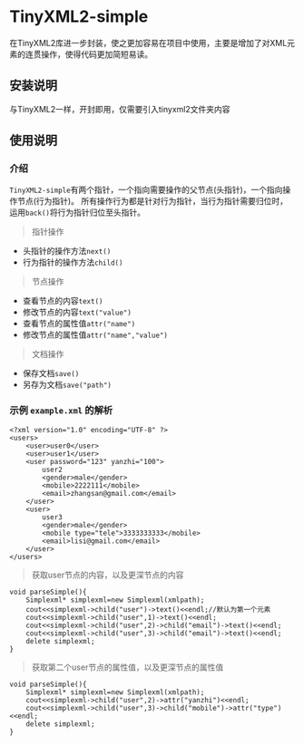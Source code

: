# TinyXML2-simple
在TinyXML2库进一步封装，使之更加容易在项目中使用，主要是增加了对XML元素的连贯操作，使得代码更加简短易读。
## 安装说明
与TinyXML2一样，开封即用，仅需要引入tinyxml2文件夹内容
## 使用说明
### 介绍
`TinyXML2-simple`有两个指针，一个指向需要操作的父节点(头指针)，一个指向操作节点(行为指针)。
所有操作行为都是针对行为指针，当行为指针需要归位时，运用`back()`将行为指针归位至头指针。
> 指针操作
+ 头指针的操作方法`next()`
+ 行为指针的操作方法`child()`
> 节点操作
+ 查看节点的内容`text()`
+ 修改节点的内容`text("value")`
+ 查看节点的属性值`attr("name")`
+ 修改节点的属性值`attr("name","value")`
> 文档操作
+ 保存文档`save()`
+ 另存为文档`save("path")`

### 示例 `example.xml` 的解析
```
<?xml version="1.0" encoding="UTF-8" ?>
<users>
    <user>user0</user>
    <user>user1</user>
    <user password="123" yanzhi="100">
        user2
        <gender>male</gender>
        <mobile>2222111</mobile>
        <email>zhangsan@gmail.com</email>
    </user>
    <user>
        user3
        <gender>male</gender>
        <mobile type="tele">3333333333</mobile>
        <email>lisi@gmail.com</email>
    </user>
</users>
```
> 获取user节点的内容，以及更深节点的内容
```
void parseSimple(){
    Simplexml* simplexml=new Simplexml(xmlpath);
    cout<<simplexml->child("user")->text()<<endl;//默认为第一个元素
    cout<<simplexml->child("user",1)->text()<<endl;
    cout<<simplexml->child("user",2)->child("email")->text()<<endl;
    cout<<simplexml->child("user",3)->child("email")->text()<<endl;
    delete simplexml;
}
```
> 获取第二个user节点的属性值，以及更深节点的属性值
```
void parseSimple(){
    Simplexml* simplexml=new Simplexml(xmlpath);
    cout<<simplexml->child("user",2)->attr("yanzhi")<<endl;
    cout<<simplexml->child("user",3)->child("mobile")->attr("type")<<endl;
    delete simplexml;
}
```